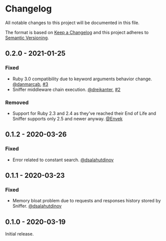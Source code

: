 # Changelog

All notable changes to this project will be documented in this file.

The format is based on [Keep a Changelog](http://keepachangelog.com/en/1.0.0/)
and this project adheres to [Semantic Versioning](http://semver.org/spec/v2.0.0.html).

## 0.2.0 - 2021-01-25

### Fixed

- Ruby 3.0 compatibility due to keyword arguments behavior change. [@danmarcab], [#3](https://github.com/yabeda-rb/yabeda-http_requests/pull/3)
- Sniffer middleware chain execution. [@dreikanter], [#2](https://github.com/yabeda-rb/yabeda-http_requests/pull/2)

### Removed

- Support for Ruby 2.3 and 2.4 as they've reached their End of Life and Sniffer supports only 2.5 and newer anyway. [@Envek]

## 0.1.2 - 2020-03-26

### Fixed

- Error related to constant search. [@dsalahutdinov]

## 0.1.1 - 2020-03-23

### Fixed

- Memory bloat problem due to requests and responses history stored by Sniffer. [@dsalahutdinov]

## 0.1.0 - 2020-03-19

Initial release.

[@dsalahutdinov]: https://github.com/dsalahutdinov "Dmitry Salahutdinov"
[@dreikanter]: https://github.com/dreikanter "Alex Musayev"
[@danmarcab]: https://github.com/danmarcab "Daniel Marín"
[@Envek]: https://github.com/Envek "Andrey Novikov"
